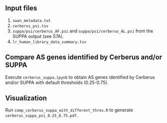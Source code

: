 ## Input files
1. `swan_metadata.txt`
2. `cerberus_psi.tsv`
3. `suppa/psi/cerberus_AF.psi` and `suppa/psi/cerberus_AL.psi` from the SUPPA output (see S7A).
4. `lr_human_library_data_summary.tsv`

## Compare AS genes identified by Cerberus and/or SUPPA
Execute `cerberus_suppa.ipynb` to obtain AS genes identified by Cerberus and/or SUPPA with default thresholds (0.25-0.75).

## Visualization
Run `comp_cerberus_suppa_with_different_thres.R` to generate `cerberus_suppa_psi_0.25_0.75.pdf`.